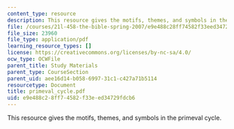 ```yaml
---
content_type: resource
description: This resource gives the motifs, themes, and symbols in the primeval cycle.
file: /courses/21l-458-the-bible-spring-2007/e9e488c28ff74582f33eed34729fdcb6_primeval_cycle.pdf
file_size: 23960
file_type: application/pdf
learning_resource_types: []
license: https://creativecommons.org/licenses/by-nc-sa/4.0/
ocw_type: OCWFile
parent_title: Study Materials
parent_type: CourseSection
parent_uid: aee16d14-b058-6997-31c1-c427a71b5114
resourcetype: Document
title: primeval_cycle.pdf
uid: e9e488c2-8ff7-4582-f33e-ed34729fdcb6
---
```

This resource gives the motifs, themes, and symbols in the primeval cycle.